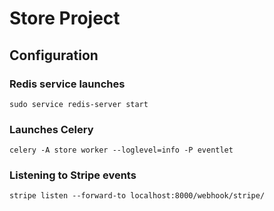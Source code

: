 # Store Project

## Configuration
### Redis service launches
```sudo service redis-server start```

### Launches Celery
```celery -A store worker --loglevel=info -P eventlet```

### Listening to Stripe events
```stripe listen --forward-to localhost:8000/webhook/stripe/```